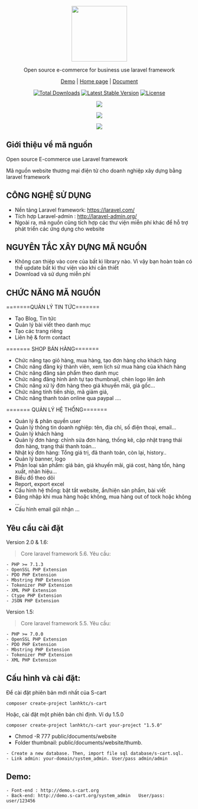 <p align="center">
    <img src="https://s-cart.org/scart.png" width="150"><br>
</p>
<p align="center">Open source e-commerce for business use laravel framework</p>
<p align="center">
<a href="http://demo.s-cart.org">Demo</a> | <a href="https://s-cart.org">Home page</a> | <a href="https://s-cart.org">Document</a>
</p>
<p align="center">
<a href="https://packagist.org/packages/lanhktc/s-cart"><img src="https://poser.pugx.org/lanhktc/s-cart/d/total.svg" alt="Total Downloads"></a>
<a href="https://packagist.org/packages/lanhktc/s-cart"><img src="https://poser.pugx.org/lanhktc/s-cart/v/stable.svg" alt="Latest Stable Version"></a>
<a href="https://packagist.org/packages/lanhktc/s-cart"><img src="https://poser.pugx.org/lanhktc/s-cart/license.svg" alt="License"></a>
</p>
<p align="center"><img src="https://s-cart.org/images/s1.jpg"></p>
<p align="center"><img src="https://s-cart.org/images/s2.jpg"></p>
<p align="center"><img src="https://s-cart.org/images/s3.jpg"></p>


## Giới thiệu về mã nguồn
Open source E-commerce use Laravel framework

Mã nguồn website thương mại điện tử cho doanh nghiệp xây dựng bằng laravel framework

## CÔNG NGHỆ SỬ DỤNG
- Nền tảng Laravel framework: https://laravel.com/
- Tích hợp Laravel-admin : http://laravel-admin.org/
- Ngoài ra, mã nguồn cũng tích hợp các thư viện miễn phí khác để hỗ trợ phát triển các ứng dụng cho website


## NGUYÊN TẮC XÂY DỰNG MÃ NGUỒN
- Không can thiệp vào core của bất kì library nào. Vì vậy bạn hoàn toàn có thể update bất kì thư viện vào khi cần thiết
- Download và sử dụng miễn phí



## CHỨC NĂNG MÃ NGUỒN

=======QUẢN LÝ TIN TỨC=======

- Tạo Blog, Tin tức
- Quản lý bài viết theo danh mục
- Tạo các trang riêng
- Liên hệ & form contact

======= SHOP BÁN HÀNG=======

- Chức năng tạo giỏ hàng, mua hàng, tạo đơn hàng cho khách hàng
- Chức năng đăng ký thành viên, xem lịch sử mua hàng của khách hàng
- Chức năng đăng sản phẩm theo danh mục
- Chức năng đăng hình ảnh tự tạo thumbnail, chèn logo lên ảnh
- Chức năng xử lý đơn hàng theo giá khuyến mãi, giá gốc...
- Chức năng tính tiền ship, mã giảm giá,
- Chức năng thanh toán online qua paypal
....

======= QUẢN LÝ HỆ THỐNG=======

- Quản lý & phân quyền user
- Quản lý thông tin doanh nghiệp: tên, địa chỉ, số điện thoại, email...
- Quản lý khách hàng
- Quản lý đơn hàng: chỉnh sửa đơn hàng, thống kê, cập nhật trạng thái đơn hàng, trạng thái thanh toán...
- Nhật ký đơn hàng: Tổng giá trị, đã thanh toán, còn lại, history..
- Quản lý banner, logo
- Phân loại sản phẩm: giá bán, giá khuyến mãi, giá cost, hàng tồn, hàng xuất, nhãn hiệu...
- Biểu đồ theo dõi
- Report, export excel
- Cấu hình hệ thống: bật tắt website, ẩn/hiện sản phẩm, bài viết
- Đăng nhập khi mua hàng hoặc không, mua hàng out of tock hoặc không ...
- Cấu hình email gửi nhận
...


## Yêu cầu cài đặt

Version 2.0 & 1.6:

> Core laravel framework 5.6. Yêu cầu:

```
- PHP >= 7.1.3
- OpenSSL PHP Extension
- PDO PHP Extension
- Mbstring PHP Extension
- Tokenizer PHP Extension
- XML PHP Extension
- Ctype PHP Extension
- JSON PHP Extension
```
Version 1.5:

> Core laravel framework 5.5. Yêu cầu:

```
- PHP >= 7.0.0
- OpenSSL PHP Extension
- PDO PHP Extension
- Mbstring PHP Extension
- Tokenizer PHP Extension
- XML PHP Extension
```


## Cấu hình và cài đặt:

Để cài đặt phiên bản mới nhất của S-cart

```
composer create-project lanhktc/s-cart
```

Hoặc, cài đặt một phiên bản chỉ định. Ví dụ 1.5.0

```
composer create-project lanhktc/s-cart your-project "1.5.0"
```


- Chmod -R 777 public/documents/website
- Folder thumbnail: public/documents/website/thumb.

```
- Create a new database. Then, import file sql database/s-cart.sql.
- Link admin: your-domain/system_admin. User/pass admin/admin
```



## Demo:

```
- Font-end : http://demo.s-cart.org
- Back-end: http://demo.s-cart.org/system_admin   User/pass: user/123456
```
